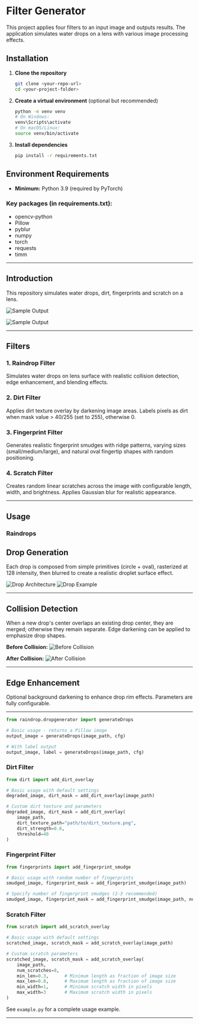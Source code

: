 # Filter Generator

This project applies four filters to an input image and outputs results. The application simulates water drops on a lens with various image processing effects.

## Installation

1. **Clone the repository**
   ```bash
   git clone <your-repo-url>
   cd <your-project-folder>
   ```

2. **Create a virtual environment** (optional but recommended)
   ```bash
   python -m venv venv
   # On Windows:
   venv\Scripts\activate
   # On macOS/Linux:
   source venv/bin/activate
   ```

3. **Install dependencies**
   ```bash
   pip install -r requirements.txt
   ```

## Environment Requirements

- **Minimum:** Python 3.9 (required by PyTorch)

### Key packages (in requirements.txt):
- opencv-python
- Pillow
- pyblur
- numpy
- torch
- requests
- timm

---

## Introduction

This repository simulates water drops, dirt, fingerprints and scratch on a lens.

![Sample Output](Output_image/dirt/bochum_000000_000313_leftImg8bit.png)

![Sample Output](Output_image/raindrops/bochum_000000_000313_leftImg8bit.png)

---


## Filters

### 1. Raindrop Filter
Simulates water drops on lens surface with realistic collision detection, edge enhancement, and blending effects.

### 2. Dirt Filter  
Applies dirt texture overlay by darkening image areas. Labels pixels as dirt when mask value > 40/255 (set to 255), otherwise 0.

### 3. Fingerprint Filter
Generates realistic fingerprint smudges with ridge patterns, varying sizes (small/medium/large), and natural oval fingertip shapes with random positioning.

### 4. Scratch Filter
Creates random linear scratches across the image with configurable length, width, and brightness. Applies Gaussian blur for realistic appearance.

---

## Usage

### Raindrops

## Drop Generation

Each drop is composed from simple primitives (circle + oval), rasterized at 128 intensity, then blurred to create a realistic droplet surface effect.

![Drop Architecture](resource/drop_architecture.bmp)
![Drop Example](resource/drop.bmp)

---

## Collision Detection

When a new drop's center overlaps an existing drop center, they are merged; otherwise they remain separate. Edge darkening can be applied to emphasize drop shapes.

**Before Collision:**
![Before Collision](resource/collision_before.bmp)

**After Collision:**
![After Collision](resource/collision_after.bmp)

---

## Edge Enhancement

Optional background darkening to enhance drop rim effects. Parameters are fully configurable.

---

```python
from raindrop.dropgenerator import generateDrops

# Basic usage - returns a Pillow image
output_image = generateDrops(image_path, cfg)

# With label output
output_image, label = generateDrops(image_path, cfg)
```

### Dirt Filter
```python
from dirt import add_dirt_overlay

# Basic usage with default settings
degraded_image, dirt_mask = add_dirt_overlay(image_path)

# Custom dirt texture and parameters
degraded_image, dirt_mask = add_dirt_overlay(
    image_path, 
    dirt_texture_path="path/to/dirt_texture.png",
    dirt_strength=0.6,
    threshold=40
)
```

### Fingerprint Filter
```python
from fingerprints import add_fingerprint_smudge

# Basic usage with random number of fingerprints
smudged_image, fingerprint_mask = add_fingerprint_smudge(image_path)

# Specify number of fingerprint smudges (2-3 recommended)
smudged_image, fingerprint_mask = add_fingerprint_smudge(image_path, num_prints=3)
```

### Scratch Filter
```python
from scratch import add_scratch_overlay

# Basic usage with default settings
scratched_image, scratch_mask = add_scratch_overlay(image_path)

# Custom scratch parameters
scratched_image, scratch_mask = add_scratch_overlay(
    image_path,
    num_scratches=8,
    min_len=0.3,      # Minimum length as fraction of image size
    max_len=0.8,      # Maximum length as fraction of image size
    min_width=1,      # Minimum scratch width in pixels
    max_width=3       # Maximum scratch width in pixels
)
```

See `example.py` for a complete usage example.

---


